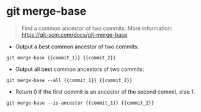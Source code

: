 # git merge-base

> Find a common ancestor of two commits.
> More information: <https://git-scm.com/docs/git-merge-base>.

- Output a best common ancestor of two commits:

`git merge-base {{commit_1}} {{commit_2}}`

- Output all best common ancestors of two commits:

`git merge-base --all {{commit_1}} {{commit_2}}`

- Return 0 if the first commit is an ancestor of the second commit, else 1:

`git merge-base --is-ancestor {{commit_1}} {{commit_2}}`

